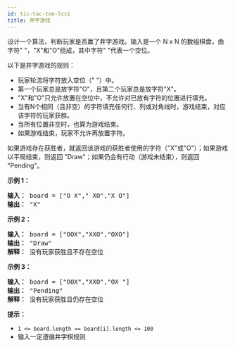 ```yaml
---
id: tic-tac-toe-lcci
title: 井字游戏
---
```

设计一个算法，判断玩家是否赢了井字游戏。输入是一个 N x N 的数组棋盘，由字符&#34; &#34;，&#34;X&#34;和&#34;O&#34;组成，其中字符&#34; &#34;代表一个空位。

以下是井字游戏的规则：


- 玩家轮流将字符放入空位（&#34; &#34;）中。
- 第一个玩家总是放字符&#34;O&#34;，且第二个玩家总是放字符&#34;X&#34;。
- &#34;X&#34;和&#34;O&#34;只允许放置在空位中，不允许对已放有字符的位置进行填充。
- 当有N个相同（且非空）的字符填充任何行、列或对角线时，游戏结束，对应该字符的玩家获胜。
- 当所有位置非空时，也算为游戏结束。
- 如果游戏结束，玩家不允许再放置字符。

如果游戏存在获胜者，就返回该游戏的获胜者使用的字符（&#34;X&#34;或&#34;O&#34;）；如果游戏以平局结束，则返回 &#34;Draw&#34;；如果仍会有行动（游戏未结束），则返回 &#34;Pending&#34;。

**示例 1：**


<pre><strong>输入：</strong> board = [&#34;O X&#34;,&#34; XO&#34;,&#34;X O&#34;]<br/><strong>输出：</strong> &#34;X&#34;<br/></pre>

**示例 2：**


<pre><strong>输入：</strong> board = [&#34;OOX&#34;,&#34;XXO&#34;,&#34;OXO&#34;]<br/><strong>输出：</strong> &#34;Draw&#34;<br/><strong>解释：</strong> 没有玩家获胜且不存在空位<br/></pre>

**示例 3：**


<pre><strong>输入：</strong> board = [&#34;OOX&#34;,&#34;XXO&#34;,&#34;OX &#34;]<br/><strong>输出：</strong> &#34;Pending&#34;<br/><strong>解释：</strong> 没有玩家获胜且仍存在空位<br/></pre>

**提示：**


- <code>1 &lt;= board.length == board[i].length &lt;= 100</code>
- 输入一定遵循井字棋规则
